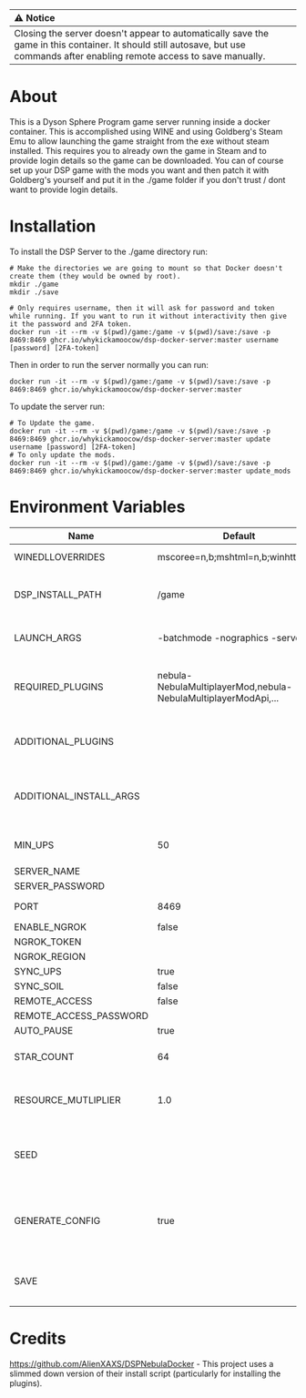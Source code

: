 | :warning: Notice                                                                                                                                                              |
| :---------------------------------------------------------------------------------------------------------------------------------------------------------------------------- |
| Closing the server doesn't appear to automatically save the game in this container. It should still autosave, but use commands after enabling remote access to save manually. |

# About

This is a Dyson Sphere Program game server running inside a docker container. This is accomplished using WINE and using Goldberg's Steam Emu to allow launching the game straight from the exe without steam installed. This requires you to already own the game in Steam and to provide login details so the game can be downloaded. You can of course set up your DSP game with the mods you want and then patch it with Goldberg's yourself and put it in the ./game folder if you don't trust / dont want to provide login details.

# Installation

To install the DSP Server to the ./game directory run:

```
# Make the directories we are going to mount so that Docker doesn't create them (they would be owned by root).
mkdir ./game
mkdir ./save

# Only requires username, then it will ask for password and token while running. If you want to run it without interactivity then give it the password and 2FA token.
docker run -it --rm -v $(pwd)/game:/game -v $(pwd)/save:/save -p 8469:8469 ghcr.io/whykickamoocow/dsp-docker-server:master username [password] [2FA-token]
```

Then in order to run the server normally you can run:

```
docker run -it --rm -v $(pwd)/game:/game -v $(pwd)/save:/save -p 8469:8469 ghcr.io/whykickamoocow/dsp-docker-server:master
```

To update the server run:

```
# To Update the game.
docker run -it --rm -v $(pwd)/game:/game -v $(pwd)/save:/save -p 8469:8469 ghcr.io/whykickamoocow/dsp-docker-server:master update username [password] [2FA-token]
# To only update the mods.
docker run -it --rm -v $(pwd)/game:/game -v $(pwd)/save:/save -p 8469:8469 ghcr.io/whykickamoocow/dsp-docker-server:master update_mods
```

# Environment Variables

| Name                    | Default                                                        | Description                                                                                                                                            |
| ----------------------- | -------------------------------------------------------------- | ------------------------------------------------------------------------------------------------------------------------------------------------------ |
| WINEDLLOVERRIDES        | mscoree=n,b;mshtml=n,b;winhttp=n,b                             | WINEDLLOVERRIDES as in WINE.                                                                                                                           |
| DSP_INSTALL_PATH        | /game                                                          | Where in the container DSP should be installed to.                                                                                                     |
| LAUNCH_ARGS             | -batchmode -nographics -server                                 | Arguments to pass to DSP when launching the game.                                                                                                      |
| REQUIRED_PLUGINS        | nebula-NebulaMultiplayerMod,nebula-NebulaMultiplayerModApi,... | Comma delimited list of plugins to install to the server. In the format namespace-name[-version]                                                       |
| ADDITIONAL_PLUGINS      |                                                                | Comma delimited list of additional plugins to install to the server.                                                                                   |
| ADDITIONAL_INSTALL_ARGS |                                                                | Additional install arguments to pass to steamcmd when installing DSP (e.g. -beta 0.9.x)                                                                |
| MIN_UPS                 | 50                                                             | Minimum UPS of client of multiplayer game (BulletTime).                                                                                                |
| SERVER_NAME             |                                                                |                                                                                                                                                        |
| SERVER_PASSWORD         |                                                                | [Nebula Docs](https://github.com/hubastard/nebula/wiki/Setup-Headless-Server#config-options)                                                           |
| PORT                    | 8469                                                           | The port for the server to listen on                                                                                                                   |
| ENABLE_NGROK            | false                                                          | [Nebula Ngrok Docs](https://github.com/hubastard/nebula/wiki/Hosting-and-Joining#ngrok-support)                                                        |
| NGROK_TOKEN             |                                                                | [Nebula Ngrok Docs](https://github.com/hubastard/nebula/wiki/Hosting-and-Joining#ngrok-support)                                                        |
| NGROK_REGION            |                                                                | [Nebula Ngrok Docs](https://github.com/hubastard/nebula/wiki/Hosting-and-Joining#ngrok-support)                                                        |
| SYNC_UPS                | true                                                           | [Nebula Docs](https://github.com/hubastard/nebula/wiki/About-Nebula#shared-resources)                                                                  |
| SYNC_SOIL               | false                                                          | [Nebula Docs](https://github.com/hubastard/nebula/wiki/About-Nebula#shared-resources)                                                                  |
| REMOTE_ACCESS           | false                                                          | [Nebula Docs](https://github.com/hubastard/nebula/wiki/Setup-Headless-Server#config-options)                                                           |
| REMOTE_ACCESS_PASSWORD  |                                                                | [Nebula Docs](https://github.com/hubastard/nebula/wiki/Setup-Headless-Server#config-options)                                                           |
| AUTO_PAUSE              | true                                                           | [Nebula Docs](https://github.com/hubastard/nebula/wiki/Setup-Headless-Server#config-options)                                                           |
| STAR_COUNT              | 64                                                             | When creating a new save, how large the cluster should be.                                                                                             |
| RESOURCE_MUTLIPLIER     | 1.0                                                            | What the resource multiplier should be when creating a new save.                                                                                       |
| SEED                    |                                                                | If left blank, randomly generated. An integer seed for when creating a new save.                                                                       |
| GENERATE_CONFIG         | true                                                           | Whether to overwrite the game configs at runtime, substituting environment variables into the file.                                                    |
| SAVE                    |                                                                | Manually specify what to use for save game related [CLI args](https://github.com/NebulaModTeam/nebula/wiki/Setup-Headless-Server#nebula-cli-arguments) |

# Credits

https://github.com/AlienXAXS/DSPNebulaDocker - This project uses a slimmed down version of their install script (particularly for installing the plugins).
